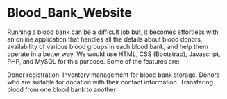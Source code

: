 # Blood_Bank_Website
Running a blood bank can be a difficult job but, it becomes effortless with an online application that handles all the details about blood donors, availability of various blood groups in each blood bank, and help them operate in a better way. We would use HTML, CSS (Bootstrap), Javascript, PHP, and MySQL for this purpose. Some of the features are:

Donor registration.
Inventory management for blood bank storage.
Donors who are suitable for donation with their contact information.
Transfering blood from one blood bank to another
